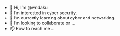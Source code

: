 - 👋 Hi, I’m @wndaku
- 👀 I’m interested in cyber security.
- 🌱 I’m currently learning about cyber and networking.
- 💞️ I’m looking to collaborate on ...
- 📫 How to reach me ...

<!---
wndaku/wndaku is a ✨ special ✨ repository because its `README.md` (this file) appears on your GitHub profile.
You can click the Preview link to take a look at your changes.
--->
